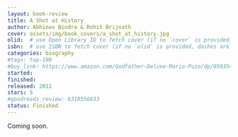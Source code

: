 ```yaml
---
layout: book-review
title: A Shot at History
author: Abhinav Bindra & Rohit Brijnath
cover: assets/img/book_covers/a_shot_at_history.jpg
olid:  # use Open Library ID to fetch cover (if no `cover` is provided)
isbn:  # use ISBN to fetch cover (if no `olid` is provided, dashes are optional)
categories: biography
#tags: top-100
#buy_link: https://www.amazon.com/Godfather-Deluxe-Mario-Puzo/dp/0593542592
started: 
finished: 
released: 2011
stars: 5
#goodreads_review: 6318556633
status: Finished
---
```


<!-- Various kinds of status that I can assign to a book
finished - For books you've completed reading (what you're currently using)
reading - For books you're currently reading
queued - For books next in your reading list
interested - For books you're interested in but not committed to read yet
paused - For books you started but temporarily stopped reading
abandoned - For books you started but decided not to finish
reread - For books you're reading again -->

Coming soon.